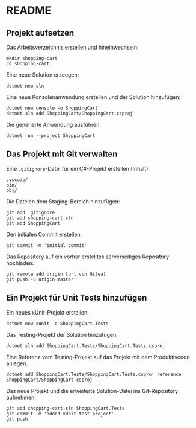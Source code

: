 # README

## Projekt aufsetzen

Das Arbeitsverzeichnis erstellen und hineinwechseln:

    mkdir shopping-cart
    cd shopping-cart

Eine neue Solution erzeugen:

    dotnet new sln

Eine neue Konsolenanwendung erstellen und der Solution hinzufügen:

    dotnet new console -o ShoppingCart
    dotnet sln add ShoppingCart/ShoppingCart.csproj

Die generierte Anwendung ausführen:

    dotnet run --project ShoppingCart

## Das Projekt mit Git verwalten

Eine `.gitignore`-Datei für ein C#-Projekt erstellen (Inhalt):

    .vscode/
    bin/
    obj/

Die Dateien dem Staging-Bereich hinzufügen:

    git add .gitignore
    git add shopping-cart.sln
    git add ShoppingCart

Den initialen Commit erstellen:

    git commit -m 'initial commit'

Das Repository auf ein vorher erstelltes serverseitiges Repository hochladen:

    git remote add origin [url von Gitea]
    git push -u origin master

## Ein Projekt für Unit Tests hinzufügen

Ein neues xUnit-Projekt erstellen:

    dotnet new xunit -o ShoppingCart.Tests

Das Testing-Projekt der Solution hinzufügen:

    dotnet sln add ShoppingCart.Tests/ShoppingCart.Tests.csproj

Eine Referenz vom Testing-Projekt auf das Projekt mit dem Produktivcode anlegen:

    dotnet add ShoppingCart.Tests/ShoppingCart.Tests.csproj reference ShoppingCart/ShoppingCart.csproj

Das neue Projekt und die erweiterte Solution-Datei ins Git-Repository aufnehmen:

    git add shopping-cart.sln ShoppingCart.Tests
    git commit -m 'added xUnit test project'
    git push
